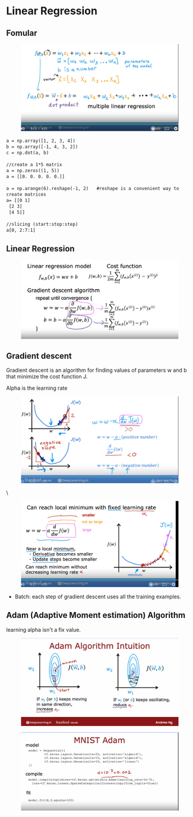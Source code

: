 # Linear Regression

## Fomular

<figure><img src="../.gitbook/assets/image (4).png" alt=""><figcaption></figcaption></figure>

```
a = np.array([1, 2, 3, 4])
b = np.array([-1, 4, 3, 2])
c = np.dot(a, b)

//create a 1*5 matrix
a = np.zeros((1, 5))    
a = [[0. 0. 0. 0. 0.]]

a = np.arange(6).reshape(-1, 2)   #reshape is a convenient way to create matrices
a= [[0 1]
 [2 3]
 [4 5]]
 
//slicing (start:stop:step)
a[0, 2:7:1]
```

## Linear Regression

<figure><img src="../.gitbook/assets/image (2) (1) (1).png" alt=""><figcaption></figcaption></figure>

## Gradient descent

Gradient descent is an algorithm for finding values of parameters w and b that minimize the cost function J.

Alpha is the learning rate

<figure><img src="../.gitbook/assets/image (3) (1).png" alt=""><figcaption></figcaption></figure>

\


<figure><img src="../.gitbook/assets/image (1) (1) (1) (1).png" alt=""><figcaption></figcaption></figure>

* Batch: each step of gradient descent uses all the training examples.

## Adam (Adaptive Moment estimation) Algorithm

learning alpha isn't a fix value.

<figure><img src="../.gitbook/assets/image (27).png" alt=""><figcaption></figcaption></figure>

<figure><img src="../.gitbook/assets/image (28).png" alt=""><figcaption></figcaption></figure>
